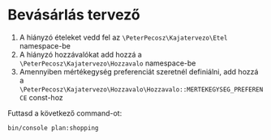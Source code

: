 # Bevásárlás tervező

1. A hiányzó ételeket vedd fel az `\PeterPecosz\Kajatervezo\Etel` namespace-be
2. A hiányzó hozzávalókat add hozzá a `\PeterPecosz\Kajatervezo\Hozzavalo` namespace-be
3. Amennyiben mértékegység preferenciát szeretnél definiálni,
   add hozzá a `\PeterPecosz\Kajatervezo\Hozzavalo\Hozzavalo::MERTEKEGYSEG_PREFERENCE` const-hoz

Futtasd a következő command-ot:
```shell
bin/console plan:shopping
```
